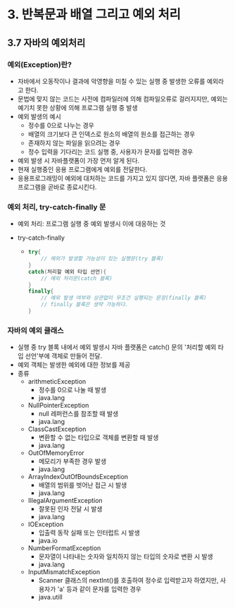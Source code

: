 # 3. 반복문과 배열 그리고 예외 처리

## 3.7 자바의 예외처리

### 예외(Exception)란?

* 자바에서 오동작이나 결과에 악영향을 미칠 수 있는 실행 중 발생한 오류를 예외라고 한다.
* 문법에 맞지 않는 코드는 사전에 컴파일러에 의해 컴파일오류로 걸러지지만, 예외는 예기치 못한 상황에 의해 프로그램 실행 중 발생
* 예외 발생의 예시
  * 정수를 0으로 나누는 경우
  * 배열의 크기보다 큰 인덱스로 원소의 배열의 원소를 접근하는 경우
  * 존재하지 않는 파일을 읽으려는 경우
  * 정수 입력을 기다리는 코드 실행 중, 사용자가 문자를 입력한 경우
* 예외 발생 시 자바플랫폼이 가장 먼저 알게 된다.
* 현재 실행중인 응용 프로그램에게 예외를 전달한다.
* 응용프로그래밍이 예외에 대처하는 코드를 가지고 있지 않다면, 자바 플랫폼은 응용프로그램을 곧바로 종료시킨다.

### 예외 처리, try-catch-finally 문

* 예외 처리: 프로그램 실행 중 예외 발생시 이에 대응하는 것

* try-catch-finally

  * ```java
    try{
    	// 예외가 발생할 가능성이 있는 실행문(try 블록)
    }
    catch(처리할 예외 타입 선언){
    	// 예외 처리문(catch 블록)
    }
    finally{
    	// 예외 발생 여부와 상관없이 무조건 실행되는 문장(finally 블록)
    	// finally 블록은 생략 가능하다.
    }
    ```

### 자바의 예외 클래스

* 실행 중 try 블록 내에서 예외 발생시 자바 플랫폼은 catch() 문의 '처리할 예외 타입 선언'부에 객체로 만들어 전달.
* 예외 객체는 발생한 예외에 대한 정보를 제공
* 종류
  * arithmeticException
    * 정수를 0으로 나눌 때 발생
    * java.lang
  * NullPointerException
    * null 레퍼런스를 참조할 때 발생
    * java.lang
  * ClassCastException
    * 변환할 수 없는 타입으로 객체를 변환할 때 발생
    * java.lang
  * OutOfMemoryError
    * 메모리가 부족한 경우 발생
    * java.lang
  * ArrayIndexOutOfBoundsException
    * 배열의 범위를 벗어난 접근 시 발생
    * java.lang
  * IllegalArgumentException
    * 잘못된 인자 전달 시 발생
    * java.lang
  * IOException
    * 입출력 동작 실패 또는 인터럽트 시 발생
    * java.io
  * NumberFormatException
    * 문자열이 나타내는 숫자와 일치하지 않는 타입의 숫자로 변환 시 발생
    * java.lang
  * InputMismatchException
    * Scanner 클래스의 nextInt()를 호출하여 정수로 입력받고자 하였지만, 사용자가 'a' 등과 같이 문자를 입력한 경우
    * java.utill